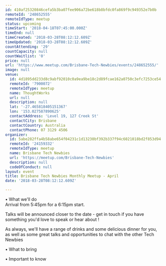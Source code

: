 ```yaml
---
id: 410af25320846cefa5b3ba07fee906a72be618b8bfdc0fa869f9c949352e7b0b
remoteId: '248652555'
remoteIdType: meetup
status: upcoming
timeStart: '2018-04-18T07:45:00.000Z'
timeEnd: null
timeCreated: '2018-03-28T08:12:12.609Z'
timeUpdated: '2018-03-28T08:12:12.609Z'
countAttending: '29'
countCapacity: null
countWaitlist: '0'
price: null
url: 'https://www.meetup.com/Brisbane-Tech-Newbies/events/248652555/'
image: null
venue:
  id: 4d1895dd233d8c9abf92010c0a9ea9be18c2d89fcae162a0750c3efc7253ce54
  remoteId: '7900072'
  remoteIdType: meetup
  name: ThoughtWorks
  url: null
  description: null
  lat: '-27.465818405151367'
  lon: '153.027587890625'
  contactAddress: 'Level 19, 127 Creek St'
  contactCity: Brisbane
  contactCountry: Australia
  contactPhone: 07 3129 4506
organizer:
  id: 5abe282ffa4b58abe654f04231c1d13230bf392b337f94c6021018bd2f853d94
  remoteId: '24159332'
  remoteIdType: meetup
  name: Brisbane Tech Newbies
  url: 'https://meetup.com/Brisbane-Tech-Newbies'
  description: null
  codeOfConduct: null
layout: event
title: Brisbane Tech Newbies Monthly Meetup - April
date: '2018-03-28T08:12:12.609Z'

---
```

<p>• What we'll do<br/>Arrival from 5:45pm for a 6:15pm start.</p> <p>Talks will be announced closer to the date - get in touch if you have something you'd love to speak or hear about !</p> <p>As always, we'll have a range of drinks and some delicious dinner for you, as well as some great talks and opportunities to chat with the other Tech Newbies</p> <p>• What to bring</p> <p>• Important to know</p>
